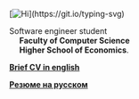 [![Hi](https://readme-typing-svg.herokuapp.com?font=Fira+Code&weight=700&size=22&duration=1000&color=4761F7&background=2771FF1B&vCenter=true&multiline=true&repeat=false&width=435&height=70&lines=fmt.Println(%22hi!%22);defer+fmt.Println(%22bye!%22))](https://git.io/typing-svg)

Software engineer student <br/>
&emsp; **Faculty of Computer Science** <br/>
&emsp; **Higher School of Economics**.

[**Brief CV in english**](CV_simplified.pdf)

[**Резюме на русском**](Резюме.pdf)
